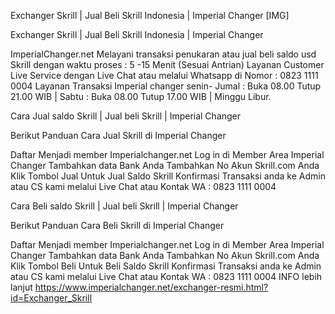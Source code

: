 Exchanger Skrill | Jual Beli Skrill Indonesia | Imperial Changer
[​IMG]



Exchanger Skrill | Jual Beli Skrill Indonesia | Imperial Changer

ImperialChanger.net Melayani transaksi penukaran atau jual beli saldo usd Skrill dengan waktu proses : 5 -15 Menit (Sesuai Antrian) Layanan Customer Live Service dengan Live Chat atau melalui Whatsapp di Nomor : 0823 1111 0004 Layanan Transaksi Imperial changer senin- Jumal : Buka 08.00 Tutup 21.00 WIB | Sabtu : Buka 08.00 Tutup 17.00 WIB | Minggu Libur.

Cara Jual saldo Skrill | Jual beli Skrill | Imperial Changer 

Berikut Panduan Cara Jual Skrill di Imperial Changer

Daftar Menjadi member Imperialchanger.net
Log in di Member Area Imperial Changer
Tambahkan data Bank Anda
Tambahkan No Akun Skrill.com Anda
Klik Tombol Jual Untuk Jual Saldo Skrill
Konfirmasi Transaksi anda ke Admin atau CS kami melalui Live Chat atau Kontak WA : 0823 1111 0004

Cara Beli saldo Skrill | Jual beli Skrill | Imperial Changer 

Berikut Panduan Cara Beli Skrill di Imperial Changer

Daftar Menjadi member Imperialchanger.net
Log in di Member Area Imperial Changer
Tambahkan data Bank Anda
Tambahkan No Akun Skrill.com Anda
Klik Tombol Beli Untuk Beli Saldo Skrill
Konfirmasi Transaksi anda ke Admin atau CS kami melalui Live Chat atau Kontak WA : 0823 1111 0004
INFO lebih lanjut 
https://www.imperialchanger.net/exchanger-resmi.html?id=Exchanger_Skrill
